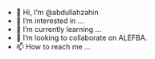 - 👋 Hi, I’m @abdullahzahin
- 👀 I’m interested in ...
- 🌱 I’m currently learning ...
- 💞️ I’m looking to collaborate on ALEFBA.
- 📫 How to reach me ...

<!---
abdullahzahin/abdullahzahin is a ✨ special ✨ repository because its `README.md` (this file) appears on your GitHub profile.
You can click the Preview link to take a look at your changes.
--->
